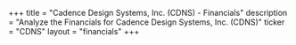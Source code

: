 +++
title = "Cadence Design Systems, Inc. (CDNS) - Financials"
description = "Analyze the Financials for Cadence Design Systems, Inc. (CDNS)"
ticker = "CDNS"
layout = "financials"
+++

